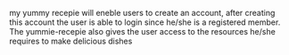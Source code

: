my yummy recepie will eneble users to create an account, after creating  this account  the user is able to login since he/she is a registered 
member.
The yummie-recepie also gives the user access to the resources he/she requires to make delicious dishes
